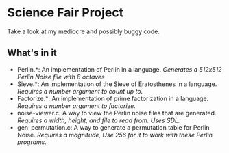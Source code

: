 # Science Fair Project
Take a look at my mediocre and possibly buggy code.

## What's in it
- Perlin.*: An implementation of Perlin in a language. _Generates a 512x512 Perlin Noise file with 8 octaves_
- Sieve.*: An implementation of the Sieve of Eratosthenes in a language. _Requires a number argument to count up to._
- Factorize.*: An implementation of prime factorization in a language. _Requires a number argument to factorize._
- noise-viewer.c: A way to view the Perlin noise files that are generated. _Requires a width, height, and file to read from. Uses SDL._
- gen_permutation.c: A way to generate a permutation table for Perlin Noise. _Requires a magnitude, Use 256 for it to work with these Perlin programs._

